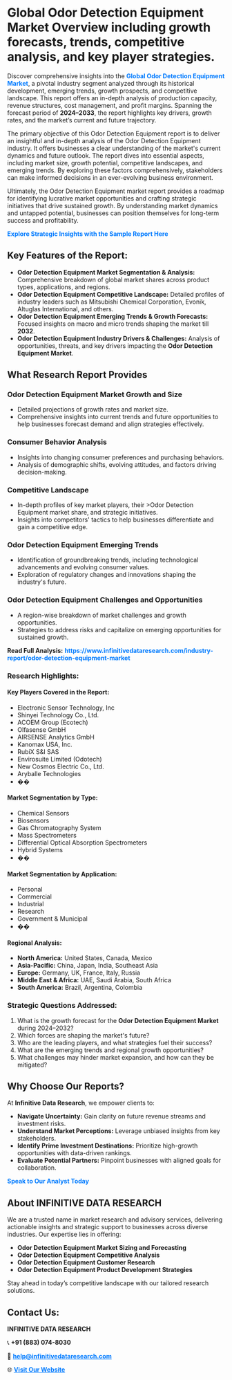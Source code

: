 <h1>Global Odor Detection Equipment Market Overview including growth forecasts, trends, competitive analysis, and key player strategies.</h1>
<p>
Discover comprehensive insights into the 
<a href="https://www.infinitivedataresearch.com/industry-report/odor-detection-equipment-market" rel="dofollow" style="color: #007BFF; text-decoration: none;"><strong>Global Odor Detection Equipment Market</strong></a>, a pivotal industry segment analyzed through its historical development, emerging trends, growth prospects, and competitive landscape. This report offers an in-depth analysis of production capacity, revenue structures, cost management, and profit margins. Spanning the forecast period of <strong>2024–2033</strong>, the report highlights key drivers, growth rates, and the market’s current and future trajectory.
</p>
<p>
The primary objective of this Odor Detection Equipment report is to deliver an insightful and in-depth analysis of the Odor Detection Equipment industry. It offers businesses a clear understanding of the market's current dynamics and future outlook. The report dives into essential aspects, including market size, growth potential, competitive landscapes, and emerging trends. By exploring these factors comprehensively, stakeholders can make informed decisions in an ever-evolving business environment.
</p>
<p>
Ultimately, the Odor Detection Equipment market report provides a roadmap for identifying lucrative market opportunities and crafting strategic initiatives that drive sustained growth. By understanding market dynamics and untapped potential, businesses can position themselves for long-term success and profitability.
</p>
<p>
<a href="https://www.infinitivedataresearch.com/request-sample/reportId=109234" style="color: #007BFF; text-decoration: none;"><strong>Explore Strategic Insights with the Sample Report Here</strong></a>
</p>

<h2>Key Features of the Report:</h2>
<ul>
<li><strong>Odor Detection Equipment Market Segmentation & Analysis:</strong> Comprehensive breakdown of global market shares across product types, applications, and regions.</li>
<li><strong>Odor Detection Equipment Competitive Landscape:</strong> Detailed profiles of industry leaders such as Mitsubishi Chemical Corporation, Evonik, Altuglas International, and others.</li>
<li><strong>Odor Detection Equipment Emerging Trends & Growth Forecasts:</strong> Focused insights on macro and micro trends shaping the market till <strong>2032</strong>.</li>
<li><strong>Odor Detection Equipment Industry Drivers & Challenges:</strong> Analysis of opportunities, threats, and key drivers impacting the <strong>Odor Detection Equipment Market</strong>.</li>
</ul>

<h2>What Research Report Provides</h2>
<h3>Odor Detection Equipment Market Growth and Size</h3>
<ul>
<li>Detailed projections of growth rates and market size.</li>
<li>Comprehensive insights into current trends and future opportunities to help businesses forecast demand and align strategies effectively.</li>
</ul>

<h3>Consumer Behavior Analysis</h3>
<ul>
<li>Insights into changing consumer preferences and purchasing behaviors.</li>
<li>Analysis of demographic shifts, evolving attitudes, and factors driving decision-making.</li>
</ul>

<h3>Competitive Landscape</h3>
<ul>
<li>In-depth profiles of key market players, their >Odor Detection Equipment market share, and strategic initiatives.</li>
<li>Insights into competitors' tactics to help businesses differentiate and gain a competitive edge.</li>
</ul>

<h3>Odor Detection Equipment Emerging Trends</h3>
<ul>
<li>Identification of groundbreaking trends, including technological advancements and evolving consumer values.</li>
<li>Exploration of regulatory changes and innovations shaping the industry's future.</li>
</ul>

<h3>Odor Detection Equipment Challenges and Opportunities</h3>
<ul>
<li>A region-wise breakdown of market challenges and growth opportunities.</li>
<li>Strategies to address risks and capitalize on emerging opportunities for sustained growth.</li>
</ul>
<p><strong>Read Full Analysis:</strong> <a href="https://www.infinitivedataresearch.com/industry-report/odor-detection-equipment-market" rel="dofollow" style="color: #007BFF; text-decoration: none;"><strong>https://www.infinitivedataresearch.com/industry-report/odor-detection-equipment-market</strong></a></p>
<h3>Research Highlights:</h3>
<h4>Key Players Covered in the Report:</h4>
<ul><li>Electronic Sensor Technology, Inc</li><li>Shinyei Technology Co., Ltd.</li><li>ACOEM Group (Ecotech)</li><li>Olfasense GmbH</li><li>AIRSENSE Analytics GmbH</li><li>Kanomax USA, Inc.</li><li>RubiX S&amp;I SAS</li><li>Envirosuite Limited (Odotech)</li><li>New Cosmos Electric Co., Ltd.</li><li>Aryballe Technologies</li><li>��</li></ul>
<h4>Market Segmentation by Type:</h4>
<ul><li>Chemical Sensors</li><li>Biosensors</li><li>Gas Chromatography System</li><li>Mass Spectrometers</li><li>Differential Optical Absorption Spectrometers</li><li>Hybrid Systems</li><li>��</li></ul>
<h4>Market Segmentation by Application:</h4>
<ul><li>Personal</li><li>Commercial</li><li>Industrial</li><li>Research</li><li>Government &amp; Municipal</li><li>��</li></ul>

<h4>Regional Analysis:</h4>
<ul>
<li><strong>North America:</strong> United States, Canada, Mexico</li>
<li><strong>Asia-Pacific:</strong> China, Japan, India, Southeast Asia</li>
<li><strong>Europe:</strong> Germany, UK, France, Italy, Russia</li>
<li><strong>Middle East & Africa:</strong> UAE, Saudi Arabia, South Africa</li>
<li><strong>South America:</strong> Brazil, Argentina, Colombia</li>
</ul>

<h3>Strategic Questions Addressed:</h3>
<ol>
<li>What is the growth forecast for the <strong>Odor Detection Equipment Market</strong> during 2024–2032?</li>
<li>Which forces are shaping the market's future?</li>
<li>Who are the leading players, and what strategies fuel their success?</li>
<li>What are the emerging trends and regional growth opportunities?</li>
<li>What challenges may hinder market expansion, and how can they be mitigated?</li>
</ol>

<h2>Why Choose Our Reports?</h2>
<p>At <strong>Infinitive Data Research</strong>, we empower clients to:</p>
<ul>
<li><strong>Navigate Uncertainty:</strong> Gain clarity on future revenue streams and investment risks.</li>
<li><strong>Understand Market Perceptions:</strong> Leverage unbiased insights from key stakeholders.</li>
<li><strong>Identify Prime Investment Destinations:</strong> Prioritize high-growth opportunities with data-driven rankings.</li>
<li><strong>Evaluate Potential Partners:</strong> Pinpoint businesses with aligned goals for collaboration.</li>
</ul>
<p><a href="https://www.infinitivedataresearch.com/industry-report/odor-detection-equipment-market" rel="dofollow" style="color: #007BFF; text-decoration: none;"><strong>Speak to Our Analyst Today</strong></a></p>

<h2>About INFINITIVE DATA RESEARCH</h2>
<p>We are a trusted name in market research and advisory services, delivering actionable insights and strategic support to businesses across diverse industries. Our expertise lies in offering:</p>
<ul>
<li><strong>Odor Detection Equipment Market Sizing and Forecasting</strong></li>
<li><strong>Odor Detection Equipment Competitive Analysis</strong></li>
<li><strong>Odor Detection Equipment Customer Research</strong></li>
<li><strong>Odor Detection Equipment Product Development Strategies</strong></li>
</ul>
<p>Stay ahead in today’s competitive landscape with our tailored research solutions.</p>

<h2>Contact Us:</h2>
<p><strong>INFINITIVE DATA RESEARCH</strong></p>
<p>📞 <strong>+91 (883) 074-8030</strong></p>
<p>📧 <strong><a href="mailto:help@infinitivedataresearch.com" style="color: #007BFF;">help@infinitivedataresearch.com</a></strong></p>
<p>🌐 <strong><a href="https://www.infinitivedataresearch.com" rel="dofollow" style="color: #007BFF;">Visit Our Website</a></strong></p>